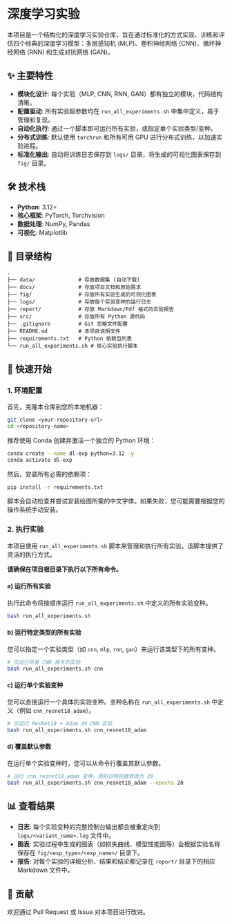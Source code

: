 # 深度学习实验

本项目是一个结构化的深度学习实验仓库，旨在通过标准化的方式实现、训练和评估四个经典的深度学习模型：多层感知机 (MLP)、卷积神经网络 (CNN)、循环神经网络 (RNN) 和生成对抗网络 (GAN)。

## ✨ 主要特性

- **模块化设计**: 每个实验（MLP, CNN, RNN, GAN）都有独立的模块，代码结构清晰。
- **配置驱动**: 所有实验超参数均在 `run_all_experiments.sh` 中集中定义，易于管理和复现。
- **自动化执行**: 通过一个脚本即可运行所有实验，或指定单个实验类型/变种。
- **分布式训练**: 默认使用 `torchrun` 和所有可用 GPU 进行分布式训练，以加速实验进程。
- **标准化输出**: 自动将训练日志保存到 `logs/` 目录，将生成的可视化图表保存到 `fig/` 目录。

## 🛠️ 技术栈

- **Python**: 3.12+
- **核心框架**: PyTorch, Torchvision
- **数据处理**: NumPy, Pandas
- **可视化**: Matplotlib

## 📂 目录结构

```
.
├── data/              # 存放数据集 (自动下载)
├── docs/              # 存放项目文档和原始需求
├── fig/               # 存放所有实验生成的可视化图表
├── logs/              # 存放每个实验变种的运行日志
├── report/            # 存放 Markdown/Pdf 格式的实验报告
├── src/               # 存放所有 Python 源代码
├── .gitignore         # Git 忽略文件配置
├── README.md          # 本项目说明文件
├── requirements.txt   # Python 依赖包列表
└── run_all_experiments.sh # 核心实验执行脚本
```

## 🚀 快速开始

### 1. 环境配置

首先，克隆本仓库到您的本地机器：
```bash
git clone <your-repository-url>
cd <repository-name>
```

推荐使用 Conda 创建并激活一个独立的 Python 环境：
```bash
conda create --name dl-exp python=3.12 -y
conda activate dl-exp
```

然后，安装所有必需的依赖项：
```bash
pip install -r requirements.txt
```

脚本会自动检查并尝试安装绘图所需的中文字体。如果失败，您可能需要根据您的操作系统手动安装。

### 2. 执行实验

本项目使用 `run_all_experiments.sh` 脚本来管理和执行所有实验。该脚本提供了灵活的执行方式。

**请确保在项目根目录下执行以下所有命令。**

#### a) 运行所有实验

执行此命令将按顺序运行 `run_all_experiments.sh` 中定义的所有实验变种。
```bash
bash run_all_experiments.sh
```

#### b) 运行特定类型的所有实验

您可以指定一个实验类型（如 `cnn`, `mlp`, `rnn`, `gan`）来运行该类型下的所有变种。
```bash
# 仅运行所有 CNN 相关的实验
bash run_all_experiments.sh cnn
```

#### c) 运行单个实验变种

您可以直接运行一个具体的实验变种。变种名称在 `run_all_experiments.sh` 中定义（例如 `cnn_resnet18_adam`）。
```bash
# 仅运行 ResNet18 + Adam 的 CNN 实验
bash run_all_experiments.sh cnn_resnet18_adam
```

#### d) 覆盖默认参数

在运行单个实验变种时，您可以从命令行覆盖其默认参数。
```bash
# 运行 cnn_resnet18_adam 变种，但将训练轮数修改为 20
bash run_all_experiments.sh cnn_resnet18_adam --epochs 20
```

## 📊 查看结果

- **日志**: 每个实验变种的完整控制台输出都会被重定向到 `logs/<variant_name>.log` 文件中。
- **图表**: 实验过程中生成的图表（如损失曲线、模型性能图等）会根据实验名称保存在 `fig/<exp_type>/<exp_name>/` 目录下。
- **报告**: 对每个实验的详细分析、结果和结论都记录在 `report/` 目录下的相应 Markdown 文件中。

## 🤝 贡献

欢迎通过 Pull Request 或 Issue 对本项目进行改进。 